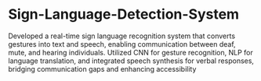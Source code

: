 # Sign-Language-Detection-System
Developed a real-time sign language recognition system that converts gestures into text and speech, enabling communication between deaf, mute, and hearing individuals. Utilized CNN for gesture recognition, NLP for language translation, and integrated speech synthesis for verbal responses, bridging communication gaps and enhancing accessibility
